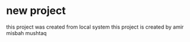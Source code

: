 # new project 
this project was created from local system
this project is created by amir misbah mushtaq
